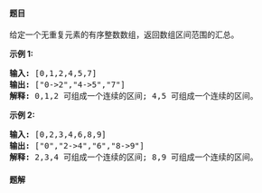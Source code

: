 #### 题目
<p>给定一个无重复元素的有序整数数组，返回数组区间范围的汇总。</p>

<p><strong>示例 1:</strong></p>

<pre><strong>输入:</strong> [0,1,2,4,5,7]
<strong>输出:</strong> [&quot;0-&gt;2&quot;,&quot;4-&gt;5&quot;,&quot;7&quot;]
<strong>解释: </strong>0,1,2 可组成一个连续的区间;&nbsp;4,5 可组成一个连续的区间。</pre>

<p><strong>示例 2:</strong></p>

<pre><strong>输入:</strong> [0,2,3,4,6,8,9]
<strong>输出:</strong> [&quot;0&quot;,&quot;2-&gt;4&quot;,&quot;6&quot;,&quot;8-&gt;9&quot;]
<strong>解释: </strong>2,3,4 可组成一个连续的区间;&nbsp;8,9 可组成一个连续的区间。</pre>


 #### 题解